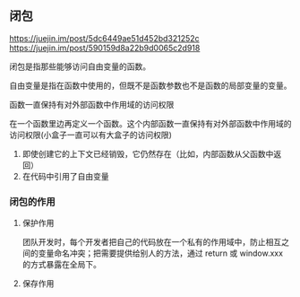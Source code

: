 ## 闭包
https://juejin.im/post/5dc6449ae51d452bd321252c
https://juejin.im/post/590159d8a22b9d0065c2d918

闭包是指那些能够访问自由变量的函数。

自由变量是指在函数中使用的，但既不是函数参数也不是函数的局部变量的变量。

函数一直保持有对外部函数中作用域的访问权限

在一个函数里边再定义一个函数。这个内部函数一直保持有对外部函数中作用域的访问权限(小盒子一直可以有大盒子的访问权限)



1. 即使创建它的上下文已经销毁，它仍然存在（比如，内部函数从父函数中返回）
2. 在代码中引用了自由变量



### 闭包的作用

1. 保护作用

   团队开发时，每个开发者把自己的代码放在一个私有的作用域中，防止相互之间的变量命名冲突；把需要提供给别人的方法，通过 return 或 window.xxx 的方式暴露在全局下。

2. 保存作用
